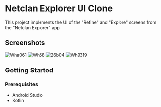 # Netclan Explorer UI Clone

This project implements the UI of the "Refine" and "Explore" screens from the "Netclan Explorer" app 

## Screenshots

![Wha061](https://github.com/user-attachments/assets/9ef9fc24-bb11-4b35-9a28-88ca80385dc3)
![Wh58](https://github.com/user-attachments/assets/aec95797-57d2-4f51-8d48-4c474a405a46)
![26b04](https://github.com/user-attachments/assets/a14371ce-506b-41f3-a935-9b3277ba532d)
![Wh9319](https://github.com/user-attachments/assets/3386c532-07c8-444e-b135-5545fe1c3498)





## Getting Started

### Prerequisites

- Android Studio
- Kotlin


